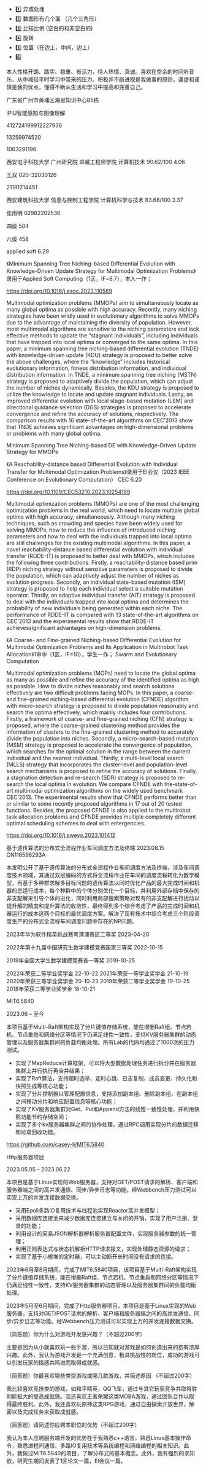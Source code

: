 - :one: 异或处理
- :two: 数图形有几个面 （几个三角形）
- :three: 比较比例 (空白的和非空白的)
- :four: 旋转
- :five: 位置（在边上，中间，边上）
- :six:


本人性格开朗、踏实、稳重、有活力，待人热情、真诚。喜欢在空余的时间听音乐，从中减轻平时学习中带来的压力。积极并不断进取是我做事的原则，谦虚和谨慎是我的优点，懂得不断从生活和学习中提高和完善自己。


广东省广州市黄埔区海思知识中心B5栋

IPIU智能感知与图像理解

412724199912227936

13259974520

1063291196

西安电子科技大学 广州研究院 卓越工程师学院 计算机技术  90.62/100  4.06

王双 020-32030126

21181214451

西安建筑科技大学 信息与控制工程学院 计算机科学与技术  83.68/100   3.37

张雨明 02982202536

四级 504

六级 458


applied soft 6.29

《Minimum Spanning Tree Niching-based Differential Evolution with Knowledge-Driven Update Strategy for Multimodal Optimization Problems》录用于Applied Soft Computing（1区，IF=8.7），本人一作；

https://doi.org/10.1016/j.asoc.2023.110589

Multimodal optimization problems (MMOPs) aim to simultaneously locate as many global optima as possible with high accuracy. Recently, many niching strategies have been wildly used in evolutionary algorithms to solve MMOPs due to the advantage of maintaining the diversity of population. However, most multimodal algorithms are sensitive to the niching parameters and lack effective methods to update the “stagnant individuals”, including individuals that have trapped into local optima or converged to the same optima. In this paper, a minimum spanning tree niching-based differential evolution (TNDE) with knowledge-driven update (KDU) strategy is proposed to better solve the above challenges, where the “knowledge” includes historical evolutionary information, fitness distribution information, and individual distribution information. In TNDE, a minimum spanning tree niching (MSTN) strategy is proposed to adaptively divide the population, which can adjust the number of niches dynamically. Besides, the KDU strategy is proposed to utilize the knowledge to locate and update stagnant individuals. Lastly, an improved differential evolution with local stage-based mutation (LSM) and directional guidance selection (DGS) strategies is proposed to accelerate convergence and refine the accuracy of solutions, respectively. The comparison results with 16 state-of-the-art algorithms on CEC’2013 show that TNDE achieves significant advantages on high-dimensional problems or problems with many global optima.

Minimum Spanning Tree Niching-based DE with Knowledge-Driven Update Strategy for MMOPs

《A Reachability-distance based Differential Evolution with Individual Transfer for Multimodal Optimization Problems》录用于EI会议（2023 IEEE Conference on Evolutionary Computation）
CEC 6.20

https://doi.org/10.1109/CEC53210.2023.10254189

Multimodal optimization problems (MMOPs) are one of the most challenging optimization problems in the real world, which need to locate multiple global optima with high accuracy, simultaneously. Although many niching techniques, such as crowding and species have been widely used for solving MMOPs, how to reduce the influence of introduced niching parameters and how to deal with the individuals trapped into local optima are still challenges for the existing multimodal algorithms. In this paper, a novel reachability-distance based differential evolution with individual transfer (RDDE-IT) is proposed to better deal with MMOPs, which includes the following three contributions. Firstly, a reachability-distance based prim (RDP) niching strategy without sensitive parameters is proposed to divide the population, which can adaptively adjust the number of niches as evolution progress. Secondly, an individual state-based mutation (ISM) strategy is proposed to help each individual select a suitable mutation operator. Thirdly, an adaptive individual transfer (AIT) strategy is proposed to deal with the individuals trapped into local optima and determines the probability of new individuals being generated within each niche. The performance of RDDE-IT is compared with 13 state-of-the-art algorithms on CEC’2013 and the experimental results show that RDDE-IT achievessignificant advantages on high-dimension problems.


《A Coarse- and Fine-grained Niching-based Differential Evolution for Multimodal Optimization Problems and Its Application in Multirobot Task Allocation》1审中（1区，IF=10），学生一作； Swarm and Evolutionary Computation

Multimodal optimization problems (MOPs) need to locate the global optima as many as possible and refine the accuracy of the identified optima as high as possible. How to divide niches reasonably and search solutions effectively are two difficult problems facing MOPs. In this paper, a coarse- and fine-grained niching-based differential evolution (CFNDE) algorithm with micro-search strategy is proposed to divide population reasonably and search the optima effectively, which mainly includes four contributions. Firstly, a framework of coarse- and fine-grained niching (CFN) strategy is proposed, where the coarse-grained clustering method provides the information of clusters to the fine-grained clustering method to accurately divide the population into niches. Secondly, a micro-search-based mutation (MSM) strategy is proposed to accelerate the convergence of population, which searches for the optimal solution in the range between the current individual and the nearest individual. Thirdly, a multi-level local search (MLLS) strategy that incorporates the cluster-level and population-level search mechanisms is proposed to refine the accuracy of solutions. Finally, a stagnation detection and re-search (SDR) strategy is proposed to re-search the local optima in evolution. We compare CFNDE with the-state-of-art multimodal optimization algorithms on the widely used benchmark CEC’2013. The experimental results show that CFNDE performs better than or similar to some recently proposed algorithms in 17 out of 20 tested functions. Besides, the proposed CFNDE is also applied to the multirobot task allocation problems and CFNDE provides multiple completely different optimal scheduling schemes to deal with emergencies.

https://doi.org/10.1016/j.swevo.2023.101412

基于遗传算法的分布式全流程作业车间调度方法及终端
2023.08.15
CN116596293A

本发明公开了基于遗传算法的分布式全流程作业车间调度方法及终端，涉及车间调度技术领域，其通过双层编码的方式将全流程作业在车间的调度流程转化为数学模型，再基于多种群求解多目标问题的遗传算法以同时优化产品的最大完成时间和机器的总运行成本，每个种群中的个体分别优化一个目标，并利用外部存档中保存的非支配解来引导个体的进化，同时利用局部搜索策略对现有的非支配解进行扰动以提升解的精度和提升算法的收敛性，最终得到多个综合考虑了产品的完成时间和机器运行的成本这两个目标的最优调度方案。解决了现有技术中综合考虑三个阶段调度生产的分布式全流程车间调度问题中存在的NP问题。


2023年华为软件精英挑战赛粤港澳赛区二等奖 2023-04-20

2022年第十九届中国研究生数学建模竞赛国家三等奖 2022-10-15

2019年全国大学生数学建模竞赛省一等奖 2019-10-25

2022年荣获二等学业奖学金 22-10-22
2021年荣获一等学业奖学金 21-10-19
2020年荣获三等学业奖学金 20-10-23
2019年荣获二等学业奖学金 19-10-25
2018年荣获二等学业奖学金 18-10-21


MIT6.5840

2023.06 – 至今

本项目基于Multi-Raft架构实现了分片键值存储系统，能在增删Raft组、节点宕机、节点重启和网络分区等情况下仍满足线性一致性，支持KV服务器集群的动态管理以及服务器集群间的负载均衡处理。所有Lab的代码均通过了1000次的压力测试。
- 实现了MapReduce计算框架，可以将大型数据处理任务进行拆分并在服务器集群上并行执行再合并结果；
- 实现了Raft算法，支持超时选举、定时心跳、日志复制、成员变更、持久化和快照生成等核心功能；
- 实现了分片控制器以管理配置信息，支持添加副本组、删除副本组、在副本组之间移动分片和响应配置信息等核心功能；
- 实现了KV服务器集群对Get、Put和Append方法的线性一致性处理，并利用快照功能节约存储空间；
- 实现了多个kv服务器集群之间的协作处理，通过RPC调用实现分片的数据迁移和垃圾回收功能。


https://github.com/casey-li/MIT6.5840

Http服务器项目

2023.05.05 – 2023.06.22

本项目是基于Linux实现的Web服务器，支持对GET/POST请求的解析、客户端和服务器端之间的高并发通信、同步/异步日志等功能。经Webbench压力测试可以实现上万的并发连接数据交换。
- 采用Epoll多路IO复用技术与线程池实现Reactor高并发模型；
- 采用数据库连接池来减少数据库连接建立与关闭的开销，实现了用户注册、登录的功能；
- 利用设计的简易JSON解析器解析服务器配置文件，实现服务器参数的统一管理；
- 利用正则表达式与状态机解析HTTP请求报文，实现处理静态资源的请求；
- 实现了基于小根堆的定时器，可以主动断开长时间没有请求的连接。



2023年6月至8月期间，完成了MIT6.5840项目，该项目基于Multi-Raft架构实现了分片键值存储系统，能在增删Raft组、节点宕机、节点重启和网络分区等情况下仍满足线性一致性，支持KV服务器集群的动态管理以及服务器集群间的负载均衡处理。

2023年5月至6月期间，完成了Http服务器项目，本项目是基于Linux实现的Web服务器，支持对GET/POST请求的解析、客户端和服务器端之间的高并发通信、同步/异步日志等功能。经Webbench压力测试可以实现上万的并发连接数据交换。

（简答题）你为什么对游戏开发感兴趣？（不超过200字） 

主要是因为从小就喜欢玩一些手游，所以已知就对游戏是如何创造出来的抱有浓厚兴趣。此外，我认为游戏开发是一个充满创意，极具挑战性的岗位，成功的游戏可以引发玩家的情感共鸣进而取得成就感。

（简答题）你最喜欢哪些类型游戏或哪几款游戏，并简述原因 （不超过200字）

我比较喜欢竞技类的游戏，如和平精英，QQ飞车，通过与其它玩家竞争并取得胜利能极大的提高成就感。我还喜欢王者荣耀这类MOBA游戏，通过团队合作以取得最终胜利。此外，我还喜欢玩原神这类RPG游戏，通过自由探索开放世界，解密以及完成任务来获取成就感。

（简答题）请简述你应聘本职位的优势（不超过200字）

我认为本人应聘服务端开发的优势在于我熟悉c++语言，熟悉Linux基本操作命令，熟悉进程间通信、多路IO复用技术等系统编程和网络编程的相关知识。此外，我做过MIT6.5840的项目，了解分布式的基本概念。此外，我有强烈的求知欲，研究生期间发表了1区论文一篇，EI会议一篇。
